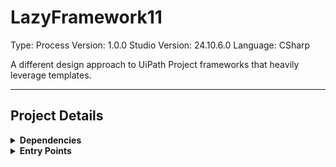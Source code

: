 # LazyFramework11
Type: Process
Version: 1.0.0
Studio Version: 24.10.6.0
Language: CSharp

A different design approach to UiPath Project frameworks that heavily leverage templates.

<hr />

## Project Details
<details>
    <summary>
    <b>Dependencies</b>
    </summary>

| Name | Version |
|  --- | ---  |
| Cronos | 0.7.1 |
| GreenLight.DX.Docs | 1.0.127-dev.67559 |
| LazyFramework.Utility | 2023.8.22 |
| UiPath.Excel.Activities | 2.20.1 |
| UiPath.Form.Activities | 2.0.3 |
| UiPath.FormActivityLibrary | 2.0.5 |
| UiPath.Mail.Activities | 1.20.2 |
| UiPath.System.Activities | 23.4.3 |
| UiPath.Testing.Activities | 23.4.1 |


</details>
<details>
    <summary>
    <b>Entry Points</b>
    </summary>

| FilePath |
|  ---  |
| Dispatcher.xaml |


</details>